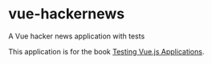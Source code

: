 # vue-hackernews

A Vue hacker news application with tests

This application is for the book [Testing Vue.js Applications](https://www.amazon.com/Testing-Vue-js-Applications-Edd-Yerburgh/dp/1617295248).

